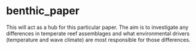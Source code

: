 # benthic_paper
This will act as a hub for this particular paper. The aim is to investigate any differences in temperate reef assemblages and what environmental drivers (temperature and wave climate) are most responsible for those differences. 
